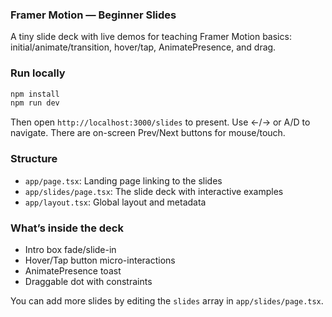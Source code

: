 ### Framer Motion — Beginner Slides

A tiny slide deck with live demos for teaching Framer Motion basics: initial/animate/transition, hover/tap, AnimatePresence, and drag.

### Run locally

```bash
npm install
npm run dev
```

Then open `http://localhost:3000/slides` to present. Use ←/→ or A/D to navigate. There are on-screen Prev/Next buttons for mouse/touch.

### Structure
- `app/page.tsx`: Landing page linking to the slides
- `app/slides/page.tsx`: The slide deck with interactive examples
- `app/layout.tsx`: Global layout and metadata

### What’s inside the deck
- Intro box fade/slide-in
- Hover/Tap button micro-interactions
- AnimatePresence toast
- Draggable dot with constraints

You can add more slides by editing the `slides` array in `app/slides/page.tsx`.

